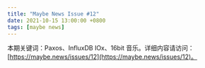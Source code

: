 ```yaml
---
title: "Maybe News Issue #12"
date: 2021-10-15 13:00:00 +0800
tags: [maybe news]
---
```


本期关键词：Paxos、InfluxDB IOx、16bit 音乐。详细内容请访问：[https://maybe.news/issues/12](https://maybe.news/issues/12)。
